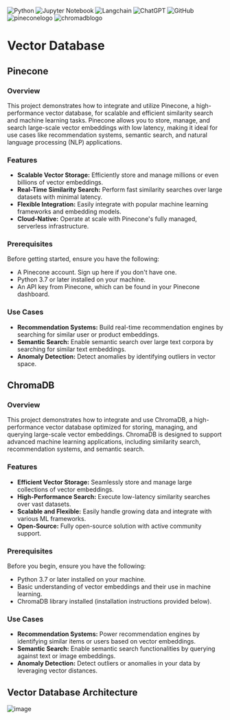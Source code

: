 
![Python](https://img.shields.io/badge/python-3670A0?style=for-the-badge&logo=python&logoColor=ffdd54)
![Jupyter Notebook](https://img.shields.io/badge/jupyter-%23FA0F00.svg?style=for-the-badge&logo=jupyter&logoColor=white)
![Langchain](https://img.shields.io/badge/langchain-1C3C3C?style=for-the-badge&logo=langchain&logoColor=white)
![ChatGPT](https://img.shields.io/badge/OpenAI-412991.svg?style=for-the-badge&logo=OpenAI&logoColor=white)
![GitHub](https://img.shields.io/badge/github-%23121011.svg?style=for-the-badge&logo=github&logoColor=white)
![pineconelogo](https://github.com/user-attachments/assets/1f33612e-a624-472f-b5b8-ec21a85eb5c1)
![chromadblogo](https://github.com/user-attachments/assets/ee5a3c7b-2f06-44a2-b70a-36cc21de0e29)




# Vector Database
## Pinecone
### Overview
This project demonstrates how to integrate and utilize Pinecone, a high-performance vector database, for scalable and efficient similarity search and machine learning tasks. Pinecone allows you to store, manage, and search large-scale vector embeddings with low latency, making it ideal for use cases like recommendation systems, semantic search, and natural language processing (NLP) applications.

### Features
* **Scalable Vector Storage:** Efficiently store and manage millions or even billions of vector embeddings.
* **Real-Time Similarity Search:** Perform fast similarity searches over large datasets with minimal latency.
* **Flexible Integration:** Easily integrate with popular machine learning frameworks and embedding models.
* **Cloud-Native:** Operate at scale with Pinecone's fully managed, serverless infrastructure.

### Prerequisites
Before getting started, ensure you have the following:

* A Pinecone account. Sign up here if you don't have one.
* Python 3.7 or later installed on your machine.
* An API key from Pinecone, which can be found in your Pinecone dashboard.

### Use Cases
* **Recommendation Systems:** Build real-time recommendation engines by searching for similar user or product embeddings.
* **Semantic Search:** Enable semantic search over large text corpora by searching for similar text embeddings.
* **Anomaly Detection:** Detect anomalies by identifying outliers in vector space.


## ChromaDB

### Overview
This project demonstrates how to integrate and use ChromaDB, a high-performance vector database optimized for storing, managing, and querying large-scale vector embeddings. ChromaDB is designed to support advanced machine learning applications, including similarity search, recommendation systems, and semantic search.

### Features
* **Efficient Vector Storage:** Seamlessly store and manage large collections of vector embeddings.
* **High-Performance Search:** Execute low-latency similarity searches over vast datasets.
* **Scalable and Flexible:** Easily handle growing data and integrate with various ML frameworks.
* **Open-Source:** Fully open-source solution with active community support.

### Prerequisites
Before you begin, ensure you have the following:

* Python 3.7 or later installed on your machine.
* Basic understanding of vector embeddings and their use in machine learning.
* ChromaDB library installed (installation instructions provided below).

### Use Cases
* **Recommendation Systems:** Power recommendation engines by identifying similar items or users based on vector embeddings.
* **Semantic Search:** Enable semantic search functionalities by querying against text or image embeddings.
* **Anomaly Detection:** Detect outliers or anomalies in your data by leveraging vector distances.




## Vector Database Architecture 

![image](https://github.com/user-attachments/assets/cb89e28f-e694-400d-83ef-72754e9cc3a0)





